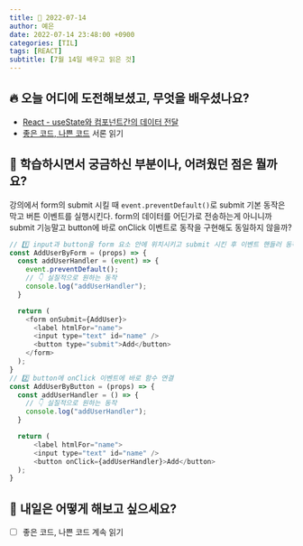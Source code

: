 ```yaml
---
title: 📸 2022-07-14
author: 예은
date: 2022-07-14 23:48:00 +0900
categories: [TIL]
tags: [REACT]
subtitle: [7월 14일 배우고 읽은 것]
---
```


## 🔥 오늘 어디에 도전해보셨고, 무엇을 배우셨나요?

- [React - useState와 컴포넌트간의 데이터 전달](/posts/react-state/)
- [좋은 코드, 나쁜 코드](/posts/좋은코드나쁜코드/) 서론 읽기

## 🌊 학습하시면서 궁금하신 부분이나, 어려웠던 점은 뭘까요?

강의에서 form의 submit 시킬 때 `event.preventDefault()`로 submit 기본 동작은 막고 버튼 이벤트를 실행시킨다. form의 데이터를 어딘가로 전송하는게 아니니까 submit 기능말고 button에 바로 onClick 이벤트로 동작을 구현해도 동일하지 않을까?

```javascript
// 1️⃣ input과 button을 form 요소 안에 위치시키고 submit 시킨 후 이벤트 핸들러 동작
const AddUserByForm = (props) => {
  const addUserHandler = (event) => {
    event.preventDefault();
    // 👇 실질적으로 원하는 동작
    console.log("addUserHandler");
  }

  return (
    <form onSubmit={AddUser}>
      <label htmlFor="name">
      <input type="text" id="name" />
      <button type="submit">Add</button>
    </form>
  );
}
// 2️⃣ button에 onClick 이벤트에 바로 함수 연결
const AddUserByButton = (props) => {
  const addUserHandler = () => {
    // 👇 실질적으로 원하는 동작
    console.log("addUserHandler");
  }

  return (
      <label htmlFor="name">
      <input type="text" id="name" />
      <button onClick={addUserHandler}>Add</button>
  );
}
```

## 🌟 내일은 어떻게 해보고 싶으세요?

- [ ] 좋은 코드, 나쁜 코드 계속 읽기

